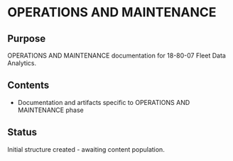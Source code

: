 # OPERATIONS AND MAINTENANCE

## Purpose
OPERATIONS AND MAINTENANCE documentation for 18-80-07 Fleet Data Analytics.

## Contents
- Documentation and artifacts specific to OPERATIONS AND MAINTENANCE phase

## Status
Initial structure created - awaiting content population.
